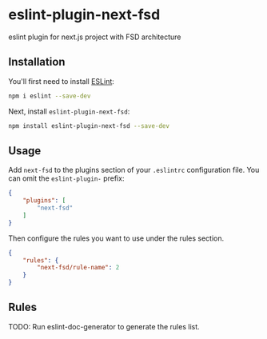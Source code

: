 # eslint-plugin-next-fsd

eslint plugin for next.js project with FSD architecture

## Installation

You'll first need to install [ESLint](https://eslint.org/):

```sh
npm i eslint --save-dev
```

Next, install `eslint-plugin-next-fsd`:

```sh
npm install eslint-plugin-next-fsd --save-dev
```

## Usage

Add `next-fsd` to the plugins section of your `.eslintrc` configuration file. You can omit the `eslint-plugin-` prefix:

```json
{
    "plugins": [
        "next-fsd"
    ]
}
```


Then configure the rules you want to use under the rules section.

```json
{
    "rules": {
        "next-fsd/rule-name": 2
    }
}
```

## Rules

<!-- begin auto-generated rules list -->
TODO: Run eslint-doc-generator to generate the rules list.
<!-- end auto-generated rules list -->


